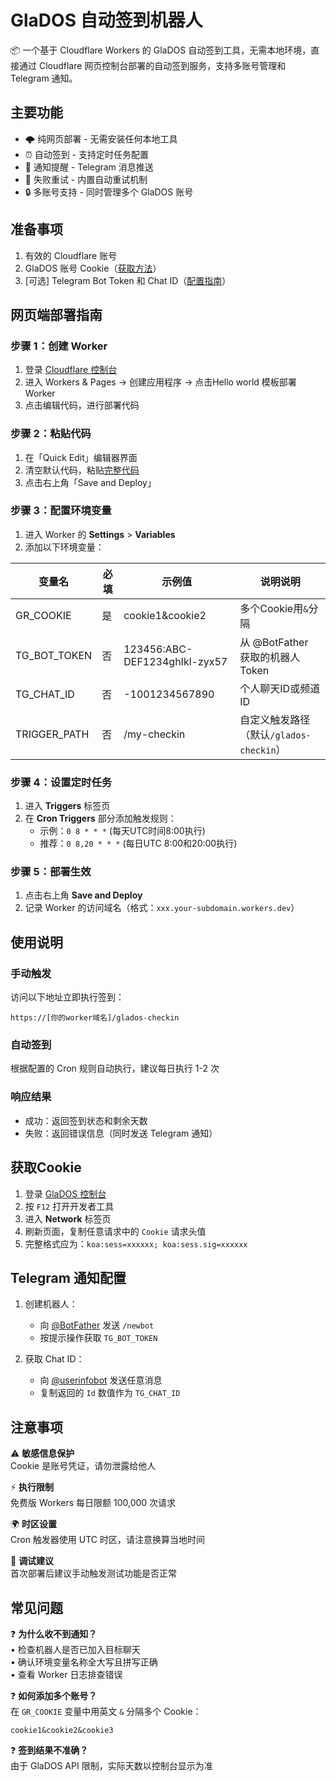 # GlaDOS 自动签到机器人

📦 一个基于 Cloudflare Workers 的 GlaDOS 自动签到工具，无需本地环境，直接通过 Cloudflare 网页控制台部署的自动签到服务，支持多账号管理和 Telegram 通知。

## 主要功能

- 🌩️ 纯网页部署 - 无需安装任何本地工具
- ⏰ 自动签到 - 支持定时任务配置
- 📱 通知提醒 - Telegram 消息推送
- 🔁 失败重试 - 内置自动重试机制
- 🔒 多账号支持 - 同时管理多个 GlaDOS 账号

## 准备事项

1. 有效的 Cloudflare 账号
2. GlaDOS 账号 Cookie（[获取方法](#获取cookie)）
3. [可选] Telegram Bot Token 和 Chat ID（[配置指南](#telegram-通知配置)）

## 网页端部署指南

### 步骤 1：创建 Worker
1. 登录 [Cloudflare 控制台](https://dash.cloudflare.com/)
2. 进入 Workers & Pages → 创建应用程序 → 点击Hello world 模板部署 Worker
3. 点击编辑代码，进行部署代码

### 步骤 2：粘贴代码
1. 在「Quick Edit」编辑器界面
2. 清空默认代码，粘贴[完整代码](https://github.com/ly921002/cf-glados-checkin/blob/main/worker.js)
3. 点击右上角「Save and Deploy」

### 步骤 3：配置环境变量
1. 进入 Worker 的 **Settings** > **Variables**
2. 添加以下环境变量：

| 变量名          | 必填 | 示例值                          | 说明说明                                                                 |
|-----------------|------|--------------------------------|-----------------------------------------------------------------------|
| GR_COOKIE       | 是   | cookie1&cookie2               | 多个Cookie用`&`分隔                                                   |
| TG_BOT_TOKEN    | 否   | 123456:ABC-DEF1234ghIkl-zyx57 | 从 @BotFather 获取的机器人 Token                                      |
| TG_CHAT_ID      | 否   | -1001234567890                | 个人聊天ID或频道ID                                                    |
| TRIGGER_PATH    | 否   | /my-checkin                   | 自定义触发路径（默认`/glados-checkin`）                               |

### 步骤 4：设置定时任务
1. 进入 **Triggers** 标签页
2. 在 **Cron Triggers** 部分添加触发规则：
   - 示例：`0 8 * * *` (每天UTC时间8:00执行)
   - 推荐：`0 8,20 * * *` (每日UTC 8:00和20:00执行)

### 步骤 5：部署生效
1. 点击右上角 **Save and Deploy**
2. 记录 Worker 的访问域名（格式：`xxx.your-subdomain.workers.dev`）

## 使用说明

### 手动触发
访问以下地址立即执行签到：
```
https://[你的worker域名]/glados-checkin
```

### 自动签到
根据配置的 Cron 规则自动执行，建议每日执行 1-2 次

### 响应结果
- 成功：返回签到状态和剩余天数
- 失败：返回错误信息（同时发送 Telegram 通知）

## 获取Cookie

1. 登录 [GlaDOS 控制台](https://glados.rocks/console/checkin)
2. 按 `F12` 打开开发者工具
3. 进入 **Network** 标签页
4. 刷新页面，复制任意请求中的 `Cookie` 请求头值
5. 完整格式应为：`koa:sess=xxxxxx; koa:sess.sig=xxxxxx`

## Telegram 通知配置

1. 创建机器人：
   - 向 [@BotFather](https://t.me/BotFather) 发送 `/newbot`
   - 按提示操作获取 `TG_BOT_TOKEN`

2. 获取 Chat ID：
   - 向 [@userinfobot](https://t.me/userinfobot) 发送任意消息
   - 复制返回的 `Id` 数值作为 `TG_CHAT_ID`

## 注意事项

⚠️ **敏感信息保护**  
Cookie 是账号凭证，请勿泄露给他人

⚡ **执行限制**  
免费版 Workers 每日限额 100,000 次请求

🌍 **时区设置**  
Cron 触发器使用 UTC 时区，请注意换算当地时间

🔧 **调试建议**  
首次部署后建议手动触发测试功能是否正常

## 常见问题

❓ **为什么收不到通知？**  
• 检查机器人是否已加入目标聊天  
• 确认环境变量名称全大写且拼写正确  
• 查看 Worker 日志排查错误

❓ **如何添加多个账号？**  
在 `GR_COOKIE` 变量中用英文 `&` 分隔多个 Cookie：
```
cookie1&cookie2&cookie3
```

❓ **签到结果不准确？**  
由于 GlaDOS API 限制，实际天数以控制台显示为准
```
